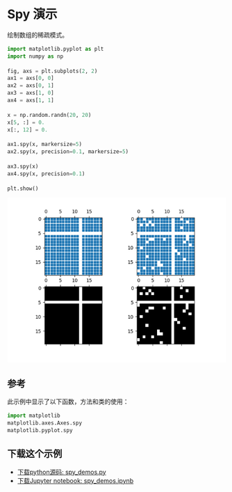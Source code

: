 # Spy 演示

绘制数组的稀疏模式。

```python
import matplotlib.pyplot as plt
import numpy as np

fig, axs = plt.subplots(2, 2)
ax1 = axs[0, 0]
ax2 = axs[0, 1]
ax3 = axs[1, 0]
ax4 = axs[1, 1]

x = np.random.randn(20, 20)
x[5, :] = 0.
x[:, 12] = 0.

ax1.spy(x, markersize=5)
ax2.spy(x, precision=0.1, markersize=5)

ax3.spy(x)
ax4.spy(x, precision=0.1)

plt.show()
```

![Spy 演示](/static/images/gallery/sphx_glr_spy_demos_001.png)

## 参考

此示例中显示了以下函数，方法和类的使用：

```python
import matplotlib
matplotlib.axes.Axes.spy
matplotlib.pyplot.spy
```

## 下载这个示例

- [下载python源码: spy_demos.py](https://matplotlib.org/_downloads/spy_demos.py)
- [下载Jupyter notebook: spy_demos.ipynb](https://matplotlib.org/_downloads/spy_demos.ipynb)